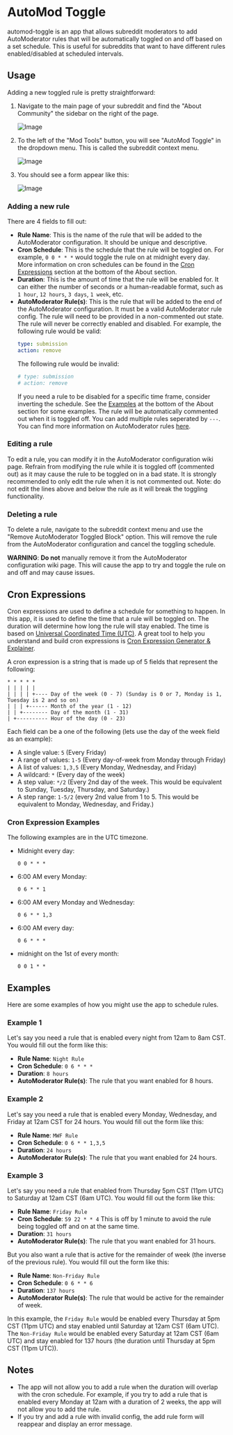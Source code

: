 # AutoMod Toggle

automod-toggle is an app that allows subreddit moderators to add AutoModerator rules that will be automatically toggled
on and off based on a set schedule. This is useful for subreddits that want to have different rules enabled/disabled at
scheduled intervals.

## Usage

Adding a new toggled rule is pretty straightforward:

1. Navigate to the main page of your subreddit and find the "About Community" the sidebar on the right of the page.

   ![Image](https://i.imgur.com/Xs2agQr.png)
2. To the left of the "Mod Tools" button, you will see "AutoMod Toggle" in the dropdown menu. This is called the
   subreddit context menu.

   ![Image](https://i.imgur.com/VntzNlC.png)
3. You should see a form appear like this:

   ![Image](https://i.imgur.com/XOJHB8d.png)

### Adding a new rule

There are 4 fields to fill out:

- **Rule Name**: This is the name of the rule that will be added to the AutoModerator configuration. It should be unique
  and descriptive.
- **Cron Schedule**: This is the schedule that the rule will be toggled on. For example, `0 0 * * *` would toggle the
  rule on at midnight every day. More information on cron schedules can be found in
  the [Cron Expressions](#cron-expressions) section at the bottom of the About section.
- **Duration**: This is the amount of time that the rule will be enabled for. It can either the number of seconds or a
  human-readable format, such as `1 hour`, `12 hours`, `3 days`, `1 week`, etc.
- **AutoModerator Rule(s)**: This is the rule that will be added to the end of the AutoModerator configuration. It must
  be a valid
  AutoModerator rule config. The rule will need to be provided in a non-commented out state. The rule will never be
  correctly enabled and disabled. For example, the following rule would be valid:
    ```yaml
    type: submission
    action: remove
    ```
  The following rule would be invalid:
    ```yaml
    # type: submission
    # action: remove
    ```
  If you need a rule to be disabled for a specific time frame, consider inverting the schedule. See
  the [Examples](#examples)
  at the bottom of the About section for some examples. The rule will be automatically commented out when it is toggled
  off. You can add multiple rules seperated by `---`. You can find more information on AutoModerator
  rules [here](https://www.reddit.com/wiki/automoderator/full-documentation).

### Editing a rule

To edit a rule, you can modify it in the AutoModerator configuration wiki page. Refrain from modifying the rule while it
is toggled off (commented out) as it may cause the rule to be toggled on in a bad state. It is strongly recommended to
only edit the rule when it is not commented out. Note: do not edit the lines above and below the rule as it will break
the toggling functionality.

### Deleting a rule

To delete a rule, navigate to the subreddit context menu and use the "Remove AutoModerator Toggled Block" option. This
will remove the rule from the AutoModerator configuration and cancel the toggling schedule.

**WARNING**: **Do not** manually remove it from the AutoModerator configuration wiki page. This will cause the app to
try and toggle the rule on and off and may cause issues.

## Cron Expressions

Cron expressions are used to define a schedule for something to happen. In this app, it is used to define the time that
a rule will be toggled on. The duration will determine how long the rule will stay enabled. The time is based on
[Universal Coordinated Time (UTC)](https://www.timeanddate.com/worldclock/timezone/utc). A great tool to help you
understand and build cron expressions is [Cron Expression Generator & Explainer](https://crontab.guru/).

A cron expression is a string that is made up of 5 fields that represent the following:

```
* * * * *
| | | | |
| | | | +---- Day of the week (0 - 7) (Sunday is 0 or 7, Monday is 1, Tuesday is 2 and so on)
| | | +------ Month of the year (1 - 12)
| | +-------- Day of the month (1 - 31)
| +---------- Hour of the day (0 - 23)
```

Each field can be a one of the following (lets use the day of the week field as an example):

- A single value: `5` (Every Friday)
- A range of values: `1-5` (Every day-of-week from Monday through Friday)
- A list of values: `1,3,5` (Every Monday, Wednesday, and Friday)
- A wildcard: `*` (Every day of the week)
- A step value: `*/2` (Every 2nd day of the week. This would be equivalent to Sunday, Tuesday, Thursday, and Saturday.)
- A step range: `1-5/2` (every 2nd value from 1 to 5. This would be equivalent to Monday, Wednesday, and Friday.)

### Cron Expression Examples

The following examples are in the UTC timezone.

- Midnight every day:
    ```cronexp
    0 0 * * *
    ```
- 6:00 AM every Monday:
    ```cronexp
    0 6 * * 1
    ```
- 6:00 AM every Monday and Wednesday:
    ```cronexp
    0 6 * * 1,3
    ```
- 6:00 AM every day:
    ```cronexp
    0 6 * * *
    ```
- midnight on the 1st of every month:
    ```cronexp
    0 0 1 * *
    ```

## Examples

Here are some examples of how you might use the app to schedule rules.

### Example 1

Let's say you need a rule that is enabled every night from 12am to 8am CST. You would fill out the form like this:

- **Rule Name**: `Night Rule`
- **Cron Schedule**: `0 6 * * *`
- **Duration**: `8 hours`
- **AutoModerator Rule(s)**: The rule that you want enabled for 8 hours.

### Example 2

Let's say you need a rule that is enabled every Monday, Wednesday, and Friday at 12am CST for 24 hours. You would fill
out the form like this:

- **Rule Name**: `MWF Rule`
- **Cron Schedule**: `0 6 * * 1,3,5`
- **Duration**: `24 hours`
- **AutoModerator Rule(s)**: The rule that you want enabled for 24 hours.

### Example 3

Let's say you need a rule that enabled from Thursday 5pm CST (11pm UTC) to Saturday at 12am CST (6am UTC). You would
fill out the form like this:

- **Rule Name**: `Friday Rule`
- **Cron Schedule**: `59 22 * * 4` This is off by 1 minute to avoid the rule being toggled off and on at the same time.
- **Duration**: `31 hours`
- **AutoModerator Rule(s)**: The rule that you want enabled for 31 hours.

But you also want a rule that is active for the remainder of week (the inverse of the previous rule). You would fill out
the form like this:

- **Rule Name**: `Non-Friday Rule`
- **Cron Schedule**: `0 6 * * 6`
- **Duration**: `137 hours`
- **AutoModerator Rule(s)**: The rule that would be active for the remainder of week.

In this example, the `Friday Rule` would be enabled every Thursday at 5pm CST (11pm UTC) and stay enabled until Saturday
at 12am CST (6am UTC). The `Non-Friday Rule` would be enabled every Saturday at 12am CST (6am UTC) and stay enabled for
137 hours (the duration until Thursday at 5pm CST (11pm UTC)).

## Notes

- The app will not allow you to add a rule when the duration will overlap with the cron schedule. For example, if you
  try to add a rule that is enabled every Monday at 12am with a duration of 2 weeks, the app will not allow you to add
  the rule.
- If you try and add a rule with invalid config, the add rule form will reappear and display an error message.
